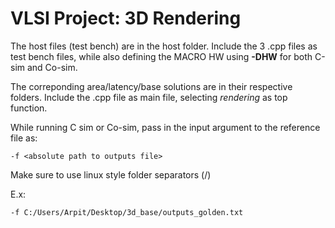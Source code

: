# VLSI Project: 3D Rendering

The host files (test bench) are in the host folder. Include the 3 .cpp files as test bench files, while also defining the MACRO HW using **-DHW** for both C-sim and Co-sim.

The correponding area/latency/base solutions are in their respective folders. Include the .cpp file as main file, selecting *rendering* as top function.

While running C sim or Co-sim, pass in the input argument to the reference file as:
```
-f <absolute path to outputs file>
```
Make sure to use linux style folder separators (/)

E.x:
```
-f C:/Users/Arpit/Desktop/3d_base/outputs_golden.txt
```
